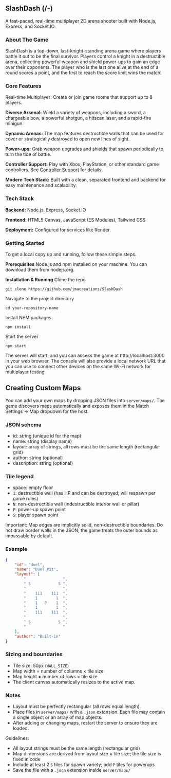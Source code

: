 ## SlashDash (/-)
A fast-paced, real-time multiplayer 2D arena shooter built with Node.js, Express, and Socket.IO.

### About The Game
SlashDash is a top-down, last-knight-standing arena game where players battle it out to be the final survivor. Players control a knight in a destructible arena, collecting powerful weapon and shield power-ups to gain an edge over their opponents. The player who is the last one alive at the end of a round scores a point, and the first to reach the score limit wins the match!

### Core Features
Real-time Multiplayer: Create or join game rooms that support up to 8 players.

**Diverse Arsenal:** Wield a variety of weapons, including a sword, a chargeable bow, a powerful shotgun, a hitscan laser, and a rapid-fire minigun.

**Dynamic Arenas:** The map features destructible walls that can be used for cover or strategically destroyed to open new lines of sight.

**Power-ups:** Grab weapon upgrades and shields that spawn periodically to turn the tide of battle.

**Controller Support:** Play with Xbox, PlayStation, or other standard game controllers. See [Controller Support](docs/controller-support.md) for details.

**Modern Tech Stack:** Built with a clean, separated frontend and backend for easy maintenance and scalability.

### Tech Stack
**Backend:** Node.js, Express, Socket.IO

**Frontend:** HTML5 Canvas, JavaScript (ES Modules), Tailwind CSS

**Deployment:** Configured for services like Render.

### Getting Started
To get a local copy up and running, follow these simple steps.

**Prerequisites**
Node.js and npm installed on your machine. You can download them from nodejs.org.

**Installation & Running**
Clone the repo

`git clone https://github.com/jmacreations/SlashDash`

Navigate to the project directory

`cd your-repository-name`

Install NPM packages

`npm install`

Start the server

`npm start`

The server will start, and you can access the game at http://localhost:3000 in your web browser. The console will also provide a local network URL that you can use to connect other devices on the same Wi-Fi network for multiplayer testing.

## Creating Custom Maps

You can add your own maps by dropping JSON files into `server/maps/`. The game discovers maps automatically and exposes them in the Match Settings → Map dropdown for the host.

### JSON schema
- id: string (unique id for the map)
- name: string (display name)
- layout: array of strings, all rows must be the same length (rectangular grid)
- author: string (optional)
- description: string (optional)

### Tile legend
- space: empty floor
- `1`: destructible wall (has HP and can be destroyed; will respawn per game rules)
- `N`: non-destructible wall (indestructible interior wall or pillar)
- `P`: power-up spawn point
- `S`: player spawn point

Important: Map edges are implicitly solid, non-destructible boundaries. Do not draw border walls in the JSON; the game treats the outer bounds as impassable by default.

### Example
```json
{
	"id": "duel",
	"name": "Duel Pit",
	"layout": [
		"                ",
		" S            S ",
		"                ",
		"    111    111  ",
		"    1        1  ",
		"    1   P    1  ",
		"    1        1  ",
		"    111    111  ",
		"                ",
		" S            S ",
		"                "
	],
	"author": "Built-in"
}
```

### Sizing and boundaries
- Tile size: 50px (`WALL_SIZE`)
- Map width = number of columns × tile size
- Map height = number of rows × tile size
- The client canvas automatically resizes to the active map.

### Notes
- Layout must be perfectly rectangular (all rows equal length).
- Place files in `server/maps/` with a `.json` extension. Each file may contain a single object or an array of map objects.
- After adding or changing maps, restart the server to ensure they are loaded.

Guidelines:

- All layout strings must be the same length (rectangular grid)
- Map dimensions are derived from layout size × tile size; the tile size is fixed in code
- Include at least 2 `S` tiles for spawn variety; add `P` tiles for powerups
- Save the file with a `.json` extension inside `server/maps/`